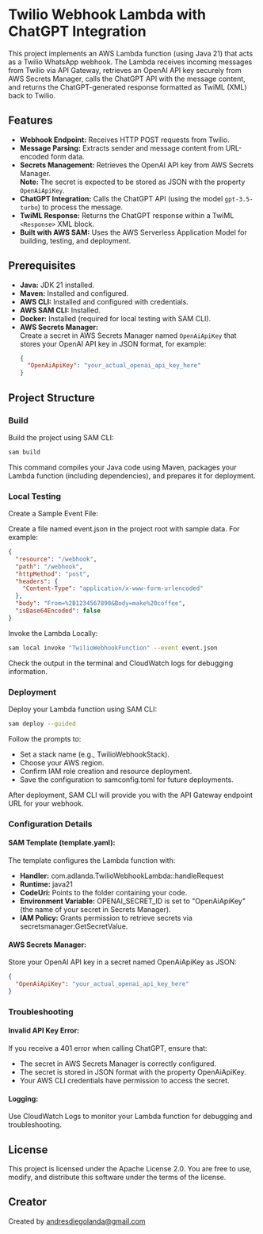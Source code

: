 # Twilio Webhook Lambda with ChatGPT Integration

This project implements an AWS Lambda function (using Java 21) that acts as a Twilio WhatsApp webhook. The Lambda receives incoming messages from Twilio via API Gateway, retrieves an OpenAI API key securely from AWS Secrets Manager, calls the ChatGPT API with the message content, and returns the ChatGPT-generated response formatted as TwiML (XML) back to Twilio.

## Features

- **Webhook Endpoint:** Receives HTTP POST requests from Twilio.
- **Message Parsing:** Extracts sender and message content from URL-encoded form data.
- **Secrets Management:** Retrieves the OpenAI API key from AWS Secrets Manager.  
  **Note:** The secret is expected to be stored as JSON with the property `OpenAiApiKey`.
- **ChatGPT Integration:** Calls the ChatGPT API (using the model `gpt-3.5-turbo`) to process the message.
- **TwiML Response:** Returns the ChatGPT response within a TwiML `<Response>` XML block.
- **Built with AWS SAM:** Uses the AWS Serverless Application Model for building, testing, and deployment.

## Prerequisites

- **Java:** JDK 21 installed.
- **Maven:** Installed and configured.
- **AWS CLI:** Installed and configured with credentials.
- **AWS SAM CLI:** Installed.
- **Docker:** Installed (required for local testing with SAM CLI).
- **AWS Secrets Manager:**  
  Create a secret in AWS Secrets Manager named `OpenAiApiKey` that stores your OpenAI API key in JSON format, for example:
  ```json
  {
    "OpenAiApiKey": "your_actual_openai_api_key_here"
  }
## Project Structure

### Build
Build the project using SAM CLI:

```bash
sam build
```
This command compiles your Java code using Maven, packages your Lambda function (including dependencies), and prepares it for deployment.

### Local Testing
Create a Sample Event File:

Create a file named event.json in the project root with sample data. For example:

```json
{
  "resource": "/webhook",
  "path": "/webhook",
  "httpMethod": "post",
  "headers": {
    "Content-Type": "application/x-www-form-urlencoded"
  },
  "body": "From=%2B1234567890&Body=make%20coffee",
  "isBase64Encoded": false
}
```
Invoke the Lambda Locally:

```bash
sam local invoke "TwilioWebhookFunction" --event event.json
```
Check the output in the terminal and CloudWatch logs for debugging information.

### Deployment
Deploy your Lambda function using SAM CLI:

```bash
sam deploy --guided
```
Follow the prompts to:

- Set a stack name (e.g., TwilioWebhookStack).
- Choose your AWS region.
- Confirm IAM role creation and resource deployment.
- Save the configuration to samconfig.toml for future deployments.

After deployment, SAM CLI will provide you with the API Gateway endpoint URL for your webhook.

### Configuration Details
#### SAM Template (template.yaml):
The template configures the Lambda function with:

- **Handler:** com.adlanda.TwilioWebhookLambda::handleRequest
- **Runtime:** java21
- **CodeUri:** Points to the folder containing your code.
- **Environment Variable:** OPENAI_SECRET_ID is set to "OpenAiApiKey" (the name of your secret in Secrets Manager).
- **IAM Policy:** Grants permission to retrieve secrets via secretsmanager:GetSecretValue.

#### AWS Secrets Manager:
Store your OpenAI API key in a secret named OpenAiApiKey as JSON:

```json
{
  "OpenAiApiKey": "your_actual_openai_api_key_here"
}
```

### Troubleshooting
#### Invalid API Key Error:
If you receive a 401 error when calling ChatGPT, ensure that:

- The secret in AWS Secrets Manager is correctly configured.
- The secret is stored in JSON format with the property OpenAiApiKey.
- Your AWS CLI credentials have permission to access the secret.

#### Logging:
Use CloudWatch Logs to monitor your Lambda function for debugging and troubleshooting.

## License
This project is licensed under the Apache License 2.0. You are free to use, modify, and distribute this software under the terms of the license.

## Creator
Created by andresdiegolanda@gmail.com

